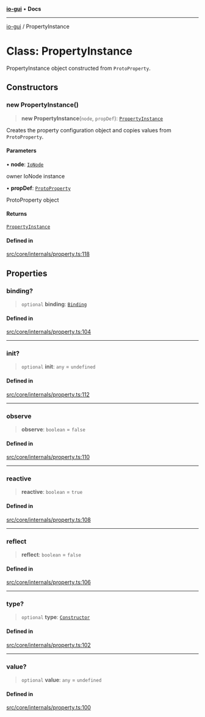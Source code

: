 [**io-gui**](../README.md) • **Docs**

***

[io-gui](../README.md) / PropertyInstance

# Class: PropertyInstance

PropertyInstance object constructed from `ProtoProperty`.

## Constructors

### new PropertyInstance()

> **new PropertyInstance**(`node`, `propDef`): [`PropertyInstance`](PropertyInstance.md)

Creates the property configuration object and copies values from `ProtoProperty`.

#### Parameters

• **node**: [`IoNode`](IoNode.md)

owner IoNode instance

• **propDef**: [`ProtoProperty`](ProtoProperty.md)

ProtoProperty object

#### Returns

[`PropertyInstance`](PropertyInstance.md)

#### Defined in

[src/core/internals/property.ts:118](https://github.com/io-gui/io/blob/main/src/core/internals/property.ts#L118)

## Properties

### binding?

> `optional` **binding**: [`Binding`](Binding.md)

#### Defined in

[src/core/internals/property.ts:104](https://github.com/io-gui/io/blob/main/src/core/internals/property.ts#L104)

***

### init?

> `optional` **init**: `any` = `undefined`

#### Defined in

[src/core/internals/property.ts:112](https://github.com/io-gui/io/blob/main/src/core/internals/property.ts#L112)

***

### observe

> **observe**: `boolean` = `false`

#### Defined in

[src/core/internals/property.ts:110](https://github.com/io-gui/io/blob/main/src/core/internals/property.ts#L110)

***

### reactive

> **reactive**: `boolean` = `true`

#### Defined in

[src/core/internals/property.ts:108](https://github.com/io-gui/io/blob/main/src/core/internals/property.ts#L108)

***

### reflect

> **reflect**: `boolean` = `false`

#### Defined in

[src/core/internals/property.ts:106](https://github.com/io-gui/io/blob/main/src/core/internals/property.ts#L106)

***

### type?

> `optional` **type**: [`Constructor`](../type-aliases/Constructor.md)

#### Defined in

[src/core/internals/property.ts:102](https://github.com/io-gui/io/blob/main/src/core/internals/property.ts#L102)

***

### value?

> `optional` **value**: `any` = `undefined`

#### Defined in

[src/core/internals/property.ts:100](https://github.com/io-gui/io/blob/main/src/core/internals/property.ts#L100)
